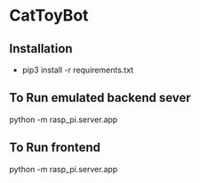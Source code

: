 # CatToyBot

## Installation

- pip3 install -r requirements.txt


## To Run emulated backend sever

python -m rasp_pi.server.app

## To Run frontend

python -m rasp_pi.server.app